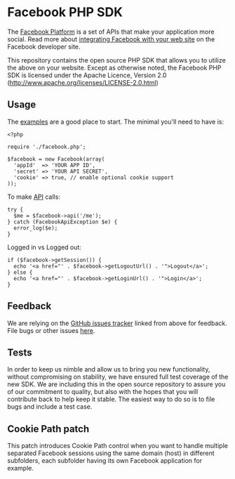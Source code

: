 Facebook PHP SDK
================

The [Facebook Platform](http://developers.facebook.com/) is
a set of APIs that make your application more social. Read more about
[integrating Facebook with your web site](http://developers.facebook.com/docs/guides/web)
on the Facebook developer site.

This repository contains the open source PHP SDK that allows you to utilize the
above on your website. Except as otherwise noted, the Facebook PHP SDK
is licensed under the Apache Licence, Version 2.0
(http://www.apache.org/licenses/LICENSE-2.0.html)


Usage
-----

The [examples][examples] are a good place to start. The minimal you'll need to
have is:

    <?php

    require './facebook.php';

    $facebook = new Facebook(array(
      'appId'  => 'YOUR APP ID',
      'secret' => 'YOUR API SECRET',
      'cookie' => true, // enable optional cookie support
    ));

To make [API][API] calls:

    try {
      $me = $facebook->api('/me');
    } catch (FacebookApiException $e) {
      error_log($e);
    }

Logged in vs Logged out:

    if ($facebook->getSession()) {
      echo '<a href="' . $facebook->getLogoutUrl() . '">Logout</a>';
    } else {
      echo '<a href="' . $facebook->getLoginUrl() . '">Login</a>';
    }

[examples]: http://github.com/facebook/php-sdk/blob/master/examples/example.php
[API]: http://developers.facebook.com/docs/api


Feedback
--------

We are relying on the [GitHub issues tracker][issues] linked from above for
feedback. File bugs or other issues [here][issues].

[issues]: http://github.com/facebook/php-sdk/issues



Tests
-----

In order to keep us nimble and allow us to bring you new functionality, without
compromising on stability, we have ensured full test coverage of the new SDK.
We are including this in the open source repository to assure you of our
commitment to quality, but also with the hopes that you will contribute back to
help keep it stable. The easiest way to do so is to file bugs and include a
test case.


Cookie Path patch
-----------------

This patch introduces Cookie Path control when you want to handle multiple 
separated Facebook sessions using the same domain (host) in different subfolders,
each subfolder having its own Facebook application for example.
